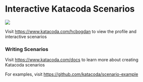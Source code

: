 # Interactive Katacoda Scenarios

[![](http://shields.katacoda.com/katacoda/hcbogdan/count.svg)](https://www.katacoda.com/hcbogdan "Get your profile on Katacoda.com")

Visit https://www.katacoda.com/hcbogdan to view the profile and interactive scenarios

### Writing Scenarios
Visit https://www.katacoda.com/docs to learn more about creating Katacoda scenarios

For examples, visit https://github.com/katacoda/scenario-example

